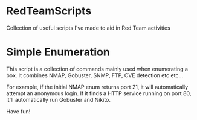 # RedTeamScripts
Collection of useful scripts I've made to aid in Red Team activities

# Simple Enumeration
This script is a collection of commands mainly used when enumerating a box. It combines NMAP, Gobuster, SNMP, FTP, CVE detection etc etc...

For example, if the initial NMAP enum returns port 21, it will automatically attempt an anonymous login. If it finds a HTTP service running on port 80, it'll automatically run Gobuster and Nikito.

Have fun!


